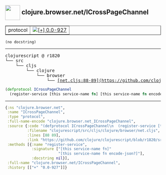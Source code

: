 ## <img width="48px" valign="middle" src="http://i.imgur.com/Hi20huC.png"> clojure.browser.net/ICrossPageChannel

 <table border="1">
<tr>
<td>protocol</td>
<td><a href="https://github.com/cljsinfo/api-refs/tree/0.0-927"><img valign="middle" alt="[+] 0.0-927" src="https://img.shields.io/badge/+-0.0--927-lightgrey.svg"></a> </td>
</tr>
</table>

 <samp>
</samp>

```
(no docstring)
```

---

 <pre>
clojurescript @ r1820
└── src
    └── cljs
        └── clojure
            └── browser
                └── <ins>[net.cljs:88-89](https://github.com/clojure/clojurescript/blob/r1820/src/cljs/clojure/browser/net.cljs#L88-L89)</ins>
</pre>

```clj
(defprotocol ICrossPageChannel
  (register-service [this service-name fn] [this service-name fn encode-json?]))
```


---

```clj
{:ns "clojure.browser.net",
 :name "ICrossPageChannel",
 :type "protocol",
 :full-name-encode "clojure.browser.net_ICrossPageChannel",
 :source {:code "(defprotocol ICrossPageChannel\n  (register-service [this service-name fn] [this service-name fn encode-json?]))",
          :filename "clojurescript/src/cljs/clojure/browser/net.cljs",
          :lines [88 89],
          :link "https://github.com/clojure/clojurescript/blob/r1820/src/cljs/clojure/browser/net.cljs#L88-L89"},
 :methods [{:name "register-service",
            :signature ["[this service-name fn]"
                        "[this service-name fn encode-json?]"],
            :docstring nil}],
 :full-name "clojure.browser.net/ICrossPageChannel",
 :history [["+" "0.0-927"]]}

```
